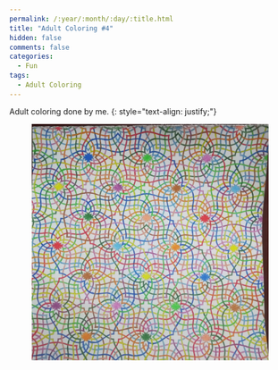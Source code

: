 ```yaml
---
permalink: /:year/:month/:day/:title.html
title: "Adult Coloring #4"
hidden: false
comments: false
categories:
  - Fun
tags:
  - Adult Coloring
---
```


Adult coloring done by me.
{: style="text-align: justify;"}
<br>

<figure>
    <a href="/assets/fun/2018/09/22/IMG_20180922_014903.jpg"><img src="/assets/fun/2018/09/22/IMG_20180922_014903.jpg"></a>
</figure>
